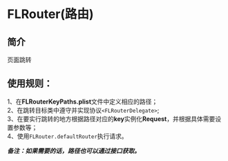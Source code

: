 # FLRouter(路由)
## 简介
页面跳转
## 使用规则：
1、在**FLRouterKeyPaths.plist**文件中定义相应的路径；  
2、在跳转目标类中遵守并实现协议`<FLRouterDelegate>`;  
3、在要实行跳转的地方根据路径对应的**key**实例化**Request**，并根据具体需要设置参数等；  
4、使用`FLRouter.defaultRouter`执行请求。  
  
***备注：如果需要的话，路径也可以通过接口获取。***
